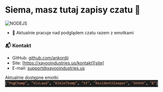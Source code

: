 # Siema, masz tutaj zapisy czatu 👋

![NODEJS](https://img.shields.io/badge/NODEJS-Chillin-green)

- 🌱 Aktualnie pracuje nad podglądem czatu razem z emotkami

### 📬 Kontakt

- GitHub: [github.com/ankordii][github]
- Site: [https://xayooindustries.us/kontakt][site]
- E-mail: support@xayooindustries.us

Aktualnie dostępne emotki
![emotki](https://raw.githubusercontent.com/anKordii/XayooIndustries-Czat/main/assets/emotki.png)

[github]: https://github.com/ankordii
[site]: https://xayooindustries.us/kontakt


